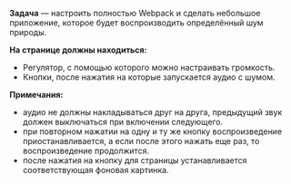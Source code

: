 **Задача** — настроить полностью Webpack и сделать небольшое приложение, которое будет воспроизводить определённый шум природы.

**На странице должны находиться:**
* Регулятор, с помощью которого можно настраивать громкость.
* Кнопки, после нажатия на которые запускается аудио с шумом.

**Примечания:**
* аудио не должны накладываться друг на друга, предыдущий звук должен выключаться при включении следующего.
* при повторном нажатии на одну и ту же кнопку воспроизведение приостанавливается, а если после этого нажать еще раз, то воспроизведение продолжится.
* после нажатия на кнопку для страницы устанавливается соответствующая фоновая картинка.
